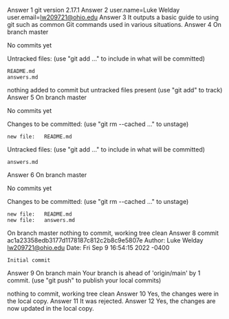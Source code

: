 Answer 1
git version 2.17.1
Answer 2
user.name=Luke Welday
user.email=lw209721@ohio.edu
Answer 3
It outputs a basic guide to using git such as common Git commands used in various situations.
Answer 4
On branch master

No commits yet

Untracked files:
  (use "git add <file>..." to include in what will be committed)

	README.md
	answers.md

nothing added to commit but untracked files present (use "git add" to track)
Answer 5
On branch master

No commits yet

Changes to be committed:
  (use "git rm --cached <file>..." to unstage)

	new file:   README.md

Untracked files:
  (use "git add <file>..." to include in what will be committed)

	answers.md

Answer 6
On branch master

No commits yet

Changes to be committed:
  (use "git rm --cached <file>..." to unstage)

	new file:   README.md
	new file:   answers.md

On branch master
nothing to commit, working tree clean
Answer 8
commit ac1a23358edb3177d1178187c812c2b8c9e5807e
Author: Luke Welday <lw209721@ohio.edu>
Date:   Fri Sep 9 16:54:15 2022 -0400

    Initial commit
Answer 9
On branch main
Your branch is ahead of 'origin/main' by 1 commit.
  (use "git push" to publish your local commits)

nothing to commit, working tree clean
Answer 10
Yes, the changes were in the local copy.
Answer 11
It was rejected.
Answer 12
Yes, the changes are now updated in the local copy.
